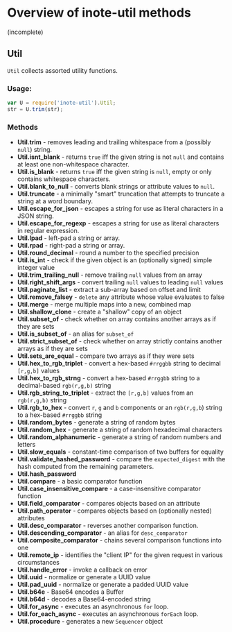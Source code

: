 # Overview of inote-util methods

(incomplete)

## Util

`Util` collects assorted utility functions.

### Usage:

```javascript
var U = require('inote-util').Util;
str = U.trim(str);
```

### Methods

  * **Util.trim** - removes leading and trailing whitespace from a (possibly `null`) string.
  * **Util.isnt_blank** - returns `true` iff the given string is not `null` and contains at least one non-whitespace character.
  * **Util.is_blank** - returns `true` iff the given string is `null`, empty or only contains whitespace characters.
  * **Util.blank_to_null** - converts blank strings or attribute values to `null`.
  * **Util.truncate** - a minimally "smart" truncation that attempts to truncate a string at a word boundary.
  * **Util.escape_for_json** - escapes a string for use as literal characters in a JSON string.
  * **Util.escape_for_regexp** - escapes a string for use as literal characters in regular expression.
  * **Util.lpad** - left-pad a string or array.
  * **Util.rpad** - right-pad a string or array.
  * **Util.round_decimal** - round a number to the specified precision
  * **Util.is_int** - check if the given object is an (optionally signed) simple integer value
  * **Util.trim_trailing_null** - remove trailing `null` values from an array
  * **Util.right_shift_args** - convert trailing `null` values to leading `null` values
  * **Util.paginate_list** - extract a sub-array based on offset and limit
  * **Util.remove_falsey** - `delete` any attribute whose value evaluates to false
  * **Util.merge** - merge multiple maps into a new, combined map
  * **Util.shallow_clone** - create a "shallow" copy of an object
  * **Util.subset_of** - check whether on array contains another arrays as if they are sets
  * **Util.is_subset_of** - an alias for `subset_of`
  * **Util.strict_subset_of** - check whether on array strictly contains another arrays as if they are sets
  * **Util.sets_are_equal** - compare two arrays as if they were sets
  * **Util.hex_to_rgb_triplet** - convert a hex-based `#rrggbb` string to decimal `[r,g,b]` values
  * **Util.hex_to_rgb_strng** - convert a hex-based `#rrggbb` string to a decimal-based `rgb(r,g,b)` string
  * **Util.rgb_string_to_triplet** - extract the `[r,g,b]` values from an `rgb(r,g,b)` string
  * **Util.rgb_to_hex** - convert `r`, `g` and `b` components or an `rgb(r,g,b`) string to a hex-based `#rrggbb` string
  * **Util.random_bytes** - generate a string of random bytes
  * **Util.random_hex** - generate a string of random hexadecimal characters
  * **Util.random_alphanumeric** - generate a string of random numbers and letters
  * **Util.slow_equals** - constant-time comparison of two buffers for equality
  * **Util.validate_hashed_password** - compare the `expected_digest` with the hash computed from the remaining parameters.
  * **Util.hash_password**
  * **Util.compare** - a basic comparator function
  * **Util.case_insensitive_compare** - a case-insensitive comparator function
  * **Util.field_comparator** - compares objects based on an attribute
  * **Util.path_operator** - compares objects based on (optionally nested) attributes
  * **Util.desc_comparator** - reverses another comparison function.
  * **Util.descending_comparator** - an alias for `desc_comparator`
  * **Util.composite_comparator** - chains several comparison functions into one
  * **Util.remote_ip** - identifies the "client IP" for the given request in various circumstances
  * **Util.handle_error** - invoke a callback on error
  * **Util.uuid** - normalize or generate a UUID value
  * **Util.pad_uuid** - normalize or generate a padded UUID value
  * **Util.b64e** - Base64 encodes a Buffer
  * **Util.b64d** - decodes a Base64-encoded string
  * **Util.for_async** - executes an asynchronous `for` loop.
  * **Util.for_each_async** - executes an asynchronous `forEach` loop.
  * **Util.procedure** - generates a new `Sequencer` object
